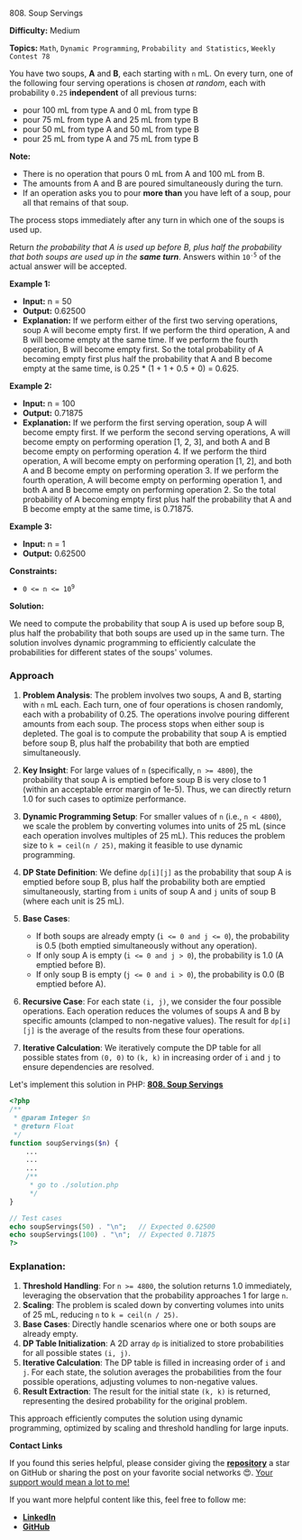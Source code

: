 808\. Soup Servings

**Difficulty:** Medium

**Topics:** `Math`, `Dynamic Programming`, `Probability and Statistics`, `Weekly Contest 78`

You have two soups, **A** and **B**, each starting with `n` mL. On every turn, one of the following four serving operations is chosen _at random_, each with probability `0.25` **independent** of all previous turns:

- pour 100 mL from type A and 0 mL from type B
- pour 75 mL from type A and 25 mL from type B
- pour 50 mL from type A and 50 mL from type B
- pour 25 mL from type A and 75 mL from type B

**Note:**

- There is no operation that pours 0 mL from A and 100 mL from B.
- The amounts from A and B are poured simultaneously during the turn.
- If an operation asks you to pour **more than** you have left of a soup, pour all that remains of that soup.

The process stops immediately after any turn in which one of the soups is used up.

Return _the probability that A is used up before B, plus half the probability that both soups are used up in the **same turn**_. Answers within <code>10<sup>-5</sup></code> of the actual answer will be accepted.

**Example 1:**

- **Input:** n = 50
- **Output:** 0.62500
- **Explanation:**
  If we perform either of the first two serving operations, soup A will become empty first.
  If we perform the third operation, A and B will become empty at the same time.
  If we perform the fourth operation, B will become empty first.
  So the total probability of A becoming empty first plus half the probability that A and B become empty at the same time, is 0.25 * (1 + 1 + 0.5 + 0) = 0.625.

**Example 2:**

- **Input:** n = 100
- **Output:** 0.71875
- **Explanation:**
  If we perform the first serving operation, soup A will become empty first.
  If we perform the second serving operations, A will become empty on performing operation [1, 2, 3], and both A and B become empty on performing operation 4.
  If we perform the third operation, A will become empty on performing operation [1, 2], and both A and B become empty on performing operation 3.
  If we perform the fourth operation, A will become empty on performing operation 1, and both A and B become empty on performing operation 2.
  So the total probability of A becoming empty first plus half the probability that A and B become empty at the same time, is 0.71875.

**Example 3:**

- **Input:** n = 1
- **Output:** 0.62500

**Constraints:**

- <code>0 <= n <= 10<sup>9</sup></code>






**Solution:**

We need to compute the probability that soup A is used up before soup B, plus half the probability that both soups are used up in the same turn. The solution involves dynamic programming to efficiently calculate the probabilities for different states of the soups' volumes.

### Approach
1. **Problem Analysis**: The problem involves two soups, A and B, starting with `n` mL each. Each turn, one of four operations is chosen randomly, each with a probability of 0.25. The operations involve pouring different amounts from each soup. The process stops when either soup is depleted. The goal is to compute the probability that soup A is emptied before soup B, plus half the probability that both are emptied simultaneously.

2. **Key Insight**: For large values of `n` (specifically, `n >= 4800`), the probability that soup A is emptied before soup B is very close to 1 (within an acceptable error margin of 1e-5). Thus, we can directly return 1.0 for such cases to optimize performance.

3. **Dynamic Programming Setup**: For smaller values of `n` (i.e., `n < 4800`), we scale the problem by converting volumes into units of 25 mL (since each operation involves multiples of 25 mL). This reduces the problem size to `k = ceil(n / 25)`, making it feasible to use dynamic programming.

4. **DP State Definition**: We define `dp[i][j]` as the probability that soup A is emptied before soup B, plus half the probability both are emptied simultaneously, starting from `i` units of soup A and `j` units of soup B (where each unit is 25 mL).

5. **Base Cases**:
    - If both soups are already empty (`i <= 0 and j <= 0`), the probability is 0.5 (both emptied simultaneously without any operation).
    - If only soup A is empty (`i <= 0 and j > 0`), the probability is 1.0 (A emptied before B).
    - If only soup B is empty (`j <= 0 and i > 0`), the probability is 0.0 (B emptied before A).

6. **Recursive Case**: For each state `(i, j)`, we consider the four possible operations. Each operation reduces the volumes of soups A and B by specific amounts (clamped to non-negative values). The result for `dp[i][j]` is the average of the results from these four operations.

7. **Iterative Calculation**: We iteratively compute the DP table for all possible states from `(0, 0)` to `(k, k)` in increasing order of `i` and `j` to ensure dependencies are resolved.

Let's implement this solution in PHP: **[808. Soup Servings](https://github.com/mah-shamim/leet-code-in-php/tree/main/algorithms/000808-soup-servings/solution.php)**

```php
<?php
/**
 * @param Integer $n
 * @return Float
 */
function soupServings($n) {
    ...
    ...
    ...
    /**
     * go to ./solution.php
     */
}

// Test cases
echo soupServings(50) . "\n";   // Expected 0.62500
echo soupServings(100) . "\n";  // Expected 0.71875
?>
```

### Explanation:

1. **Threshold Handling**: For `n >= 4800`, the solution returns 1.0 immediately, leveraging the observation that the probability approaches 1 for large `n`.
2. **Scaling**: The problem is scaled down by converting volumes into units of 25 mL, reducing `n` to `k = ceil(n / 25)`.
3. **Base Cases**: Directly handle scenarios where one or both soups are already empty.
4. **DP Table Initialization**: A 2D array `dp` is initialized to store probabilities for all possible states `(i, j)`.
5. **Iterative Calculation**: The DP table is filled in increasing order of `i` and `j`. For each state, the solution averages the probabilities from the four possible operations, adjusting volumes to non-negative values.
6. **Result Extraction**: The result for the initial state `(k, k)` is returned, representing the desired probability for the original problem.

This approach efficiently computes the solution using dynamic programming, optimized by scaling and threshold handling for large inputs.

**Contact Links**

If you found this series helpful, please consider giving the **[repository](https://github.com/mah-shamim/leet-code-in-php)** a star on GitHub or sharing the post on your favorite social networks 😍. [Your support would mean a lot to me!](https://isolatedcompliments.com/v09uayg6h?key=a647d02f1aafcddaf10536d7cd00bd7c)

If you want more helpful content like this, feel free to follow me:

- **[LinkedIn](https://www.linkedin.com/in/arifulhaque/)**
- **[GitHub](https://github.com/mah-shamim)**